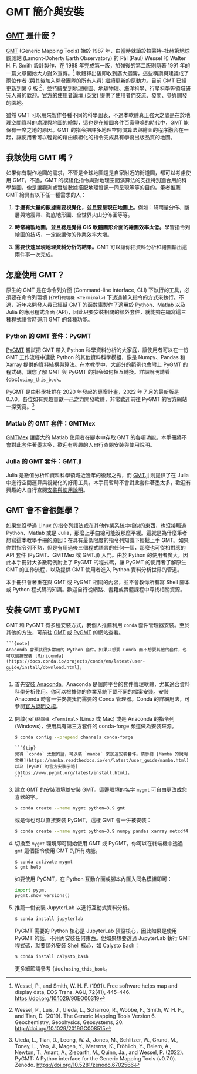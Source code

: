 # GMT 簡介與安裝

## [GMT][GMT-link] 是什麼？

[GMT][GMT-link] (Generic Mapping Tools) 始於 1987 年，由當時就讀於拉蒙特-杜赫第地球觀測站 (Lamont-Doherty Earth Observatory) 的 Pål (Paul) Wessel 和 Walter H. F. Smith 設計製作，在 1988 年完成第一版，加強後的第二版則隨著 1991 年的一篇文章開始大力對外宣傳。[^1] 軟體釋出後即收到廣大迴響，這些稱讚與建議成了兩位作者 (與其後加入開發團隊的所有人員) 繼續更新的原動力。目前 GMT 已經更新到第 6 版 [^2]，並持續受到地理繪圖、地球物理、海洋科學、行星科學等領域研究人員的歡迎。[官方的使用者論壇 (英文)](https://forum.generic-mapping-tools.org/) 提供了使用者們交流、發問、參與開發的園地。

雖然 GMT 可以用來製作各種不同的科學圖表，不過本軟體真正強大之處是在於地理空間資料的處理與地圖的繪製，這也是在繪圖套件百家爭鳴的時代中，GMT 能保有一席之地的原因。GMT 的指令把許多地理空間演算法與繪圖的程序融合在一起，讓使用者可以輕鬆的藉由模組化的指令完成具有學術出版品質的地圖。

[GMT-link]: https://www.generic-mapping-tools.org/

## 我該使用 GMT 嗎？

如果你有製作地圖的需求，不管是全球地圖還是自家附近的街道圖，都可以考慮使用 GMT。不過，GMT 的模組化指令與對地理空間演算法的支援特別適合用於科學製圖，像是讓觀測或實驗數據搭配地理資訊一同呈現等等的目的。筆者推薦 GMT 給具有以下任一種需求的人：

1. <b>手邊有大量的數據需要視覺化，並且要呈現在地圖上。</b>例如：降雨量分佈、斷層與地震帶、海底地形圖、全世界火山分佈圖等等。

2. <b>時常繪製地圖，並且總是覺得 GIS 軟體圖形介面的繪圖效率太低。</b>學習指令列繪圖的技巧，一定能讓你的作業效率大增。

3. <b>需要快速呈現地理資料分析的結果。</b>GMT 可以讓你把資料分析和繪圖輸出這兩件事一次完成。

## 怎麼使用 GMT？

原生的 GMT 是在命令列介面 (Command-line interface, CLI) 下執行的工具，必須要在命令列環境 ({ref}`終端機 <Terminal>`) 下透過輸入指令的方式來執行。不過，近年來開發人員已經幫 GMT 的函數庫製作了適用於 Python、Matlab 以及 Julia 的應用程式介面 (API)，因此只要安裝相關的額外套件，就能夠在編寫這三種程式語言時運用 GMT 的各種功能。

### Python 的 GMT 套件：PyGMT

[PyGMT](https://www.pygmt.org/) 嘗試把 GMT 帶入 Python 科學資料分析的大家庭，讓使用者可以在一份 GMT 工作流程中連動 Python 的其他資料科學模組，像是 Numpy、Pandas 和 Xarray 提供的資料結構與算法。在本教學中，大部分的範例也會附上 PyGMT 的程式碼，讓您了解 GMT 與 PyGMT 的指令如何相互轉換。詳細說明請看{doc}`using_this_book`。

PyGMT 是由科學社群在 2020 年發起的專案計畫，2022 年 7 月的最新版是 0.7.0。各位如有興趣貢獻一己之力開發軟體，非常歡迎前往 PyGMT 的官方網站一探究竟。[^3]

### Matlab 的 GMT 套件：GMTMex

[GMTMex](https://github.com/GenericMappingTools/gmtmex) 讓廣大的 Matlab 使用者在腳本中存取 GMT 的各項功能。本手冊將不會對此套件著墨太多，歡迎有興趣的人自行查閱安裝與使用說明。

### Julia 的 GMT 套件：GMT.jl

Julia 是數值分析和資料科學領域近幾年的後起之秀，而 [GMT.jl](https://github.com/GenericMappingTools/GMT.jl) 則提供了在 Julia 中進行空間運算與視覺化的好用工具。本手冊暫時不會對此套件著墨太多，歡迎有興趣的人自行查閱[安裝與使用說明](https://www.generic-mapping-tools.org/GMT.jl/dev/)。

## GMT 會不會很難學？

如果您沒學過 Linux 的指令列語法或在其他作業系統中相似的東西，也沒接觸過 Python、Matlab 或是 Julia，那麼上手曲線可能沒那麼平緩。這就是為什麼筆者想寫這本教學手冊的原因：在具有最低限度的指令列知識下輕鬆上手 GMT。如果你對指令列不熟，但是有用過後三個程式語言的任何一個，那麼也可從相對應的 API 套件 (PyGMT、GMTMex 或 GMT.jl) 入門。由於 Python 的使用者廣大，因此本手冊對大多數範例附上了 PyGMT 的程式碼，讓 PyGMT 的使用者了解原生 GMT 的工作流程，以及提供 GMT 使用者進入 Python 資料分析世界的管道。

本手冊只會著重在與 GMT 或 PyGMT 相關的內容，並不會教你所有寫 Shell 腳本或 Python 程式碼的知識。歡迎自行從網路、書籍或實體課程中尋找相關資源。

## 安裝 GMT 或 PyGMT

GMT 和 PyGMT 有多種安裝方式，我個人推薦利用 `conda` 套件管理器安裝。至於其他的方法，可前往 [GMT](https://github.com/GenericMappingTools/gmt/blob/master/INSTALL.md) 或 [PyGMT](https://www.pygmt.org/latest/install.html) 的網站查看。

````{margin}
```{note}
Anaconda 會預裝很多常用的 Python 套件。如果只想要 Conda 而不想要其他的套件，也可以選擇安裝 [Miniconda](https://docs.conda.io/projects/conda/en/latest/user-guide/install/download.html)。
```
````

1. 首先[安裝 Anaconda](https://www.anaconda.com/products/individual)。Anaconda 是個跨平台的套件管理軟體，尤其適合資料科學分析使用。你可以根據你的作業系統下載不同的檔案安裝。安裝 Anaconda 時會一併安裝我們需要的 Conda 管理器。Conda 的詳細用法，可參閱[官方說明文檔](https://docs.conda.io/projects/conda/en/latest/user-guide/index.html)。


2. 開啟{ref}`終端機 <Terminal>` (Linux 或 Mac) 或是 Anaconda 的指令列 (Windows)，使用具有第三方套件的 conda-forge 頻道做為安裝來源。

    ```bash
    $ conda config --prepend channels conda-forge
    ```

    ````{margin}
    ```{tip}
    覺得 `conda` 太慢的話，可以裝 `mamba` 來加速安裝套件。請參閱 [Mamba 的說明文檔](https://mamba.readthedocs.io/en/latest/user_guide/mamba.html)以及 [PyGMT 的官方安裝示範](https://www.pygmt.org/latest/install.html)。
    ```
    ````

3. 建立 GMT 的安裝環境並安裝 GMT。這邊環境的名字 `mygmt` 可自由更改成您喜歡的字。

    ```bash
    $ conda create --name mygmt python=3.9 gmt
    ```

   或是你也可以直接安裝 PyGMT，這樣 GMT 會一併被安裝：

    ```bash
    $ conda create --name mygmt python=3.9 numpy pandas xarray netcdf4 packaging pygmt
    ```

4. 切換至 `mygmt` 環境即可開始使用 GMT 或 PyGMT。你可以在終端機中透過 `gmt` 這個指令使用 GMT 的所有功能。

    ```bash
    $ conda activate mygmt
    $ gmt help
    ```

   如要使用 PyGMT，在 Python 互動介面或腳本內匯入同名模組即可：

    ```python
    import pygmt 
    pygmt.show_versions()
    ```

5. 推薦一併安裝 JupyterLab 以進行互動式資料分析。

    ```bash
    $ conda install jupyterlab
    ```
    
    PyGMT 需要的 Python 核心是 JupyterLab 預設核心，因此如果是使用 PyGMT 的話，不用再安裝任何東西。但如果想要透過 JupyterLab 執行 GMT 程式碼，就要額外安裝 Shell 核心，如 Calysto Bash： 
    
    ```bash
    $ conda install calysto_bash
    ```
    
    更多細節請參考 {doc}`using_this_book`。

[^1]: Wessel, P., and Smith, W. H. F. (1991). 
       Free software helps map and display data, EOS Trans. AGU, 72(41), 445–446. 
       <https://doi.org/10.1029/90EO00319>
[^2]: Wessel, P., Luis, J., Uieda, L., Scharroo, R., Wobbe, F., Smith, W. H. F., and Tian, D. (2019). 
       The Generic Mapping Tools Version 6. Geochemistry, Geophysics, Geosystems, 20. 
       <http://doi.org/10.1029/2019GC008515>
[^3]: Uieda, L., Tian, D., Leong, W. J., Jones, M., Schlitzer, W., Grund, M., Toney, L., Yao, J., 
       Magen, Y., Materna, K., Fröhlich, Y., Belem, A., Newton, T., Anant, A., Ziebarth, M., Quinn, Ja., and Wessel, P. (2022). 
       PyGMT: A Python interface for the Generic Mapping Tools (v0.7.0). Zenodo. <https://doi.org/10.5281/zenodo.6702566>








